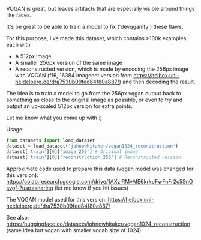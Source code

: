 VQGAN is great, but leaves artifacts that are especially visible around things like faces. 

It's be great to be able to train a model to fix ('devqganify') these flaws.

For this purpose, I've made this dataset, which contains >100k examples, each with
- A 512px image
- A smaller 256px version of the same image
- A reconstructed version, which is made by encoding the 256px image with VQGAN (f16, 16384 imagenet version from https://heibox.uni-heidelberg.de/d/a7530b09fed84f80a887/) and then decoding the result. 

The idea is to train a model to go from the 256px vqgan output back to something as close to the original image as possible, or even to try and output an up-scaled 512px version for extra points. 

Let me know what you come up with :)

Usage:
```python
from datasets import load_dataset
dataset = load_dataset('johnowhitaker/vqgan1024_reconstruction')
dataset['train'][0]['image_256'] # Original image
dataset['train'][0]['reconstruction_256'] # Reconstructed version
````



Approximate code used to prepare this data (vqgan model was changed for this version): https://colab.research.google.com/drive/1AXzlRMvAIE6krkpFwFnFr2c5SnOsygf-?usp=sharing (let me know if you hit issues)

The VQGAN model used for this version: https://heibox.uni-heidelberg.de/d/a7530b09fed84f80a887/

See also: https://huggingface.co/datasets/johnowhitaker/vqgan1024_reconstruction (same idea but vqgan with smaller vocab size of 1024)
